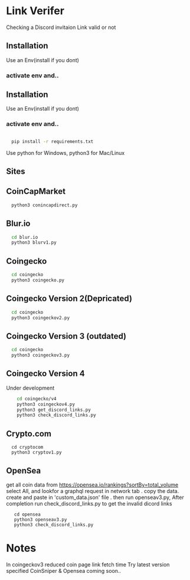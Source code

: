 # Link Verifer

Checking a Discord invitaion Link valid or not

## Installation

Use an Env(install if you dont)

### activate env and..

## Installation

Use an Env(install if you dont)

### activate env and..

```bash

  pip install -r requirements.txt

```

Use python for Windows, python3 for Mac/Linux

## Sites

## CoinCapMarket

```bash
  python3 conincapdirect.py
```

## Blur.io

```bash
  cd blur.io
  python3 blurv1.py
```
## Coingecko

```bash
  cd coingecko
  python3 coingecko.py
```

## Coingecko Version 2(Depricated)

```bash
  cd coingecko
  python3 coingeckov2.py

```

## Coingecko Version 3 (outdated)

```bash
  cd coingecko
  python3 coingeckov3.py

```

## Coingecko Version 4

Under development

```bash
    cd coingecko/v4
    python3 coingeckov4.py
    python3 get_discord_links.py
    python3 check_discord_links.py
```

## Crypto.com

```
  cd cryptocom
  python3 cryptov1.py
```

## OpenSea

get all coin data from https://opensea.io/rankings?sortBy=total_volume
select All, and lookfor a graphql request in network tab . copy the data.
create and paste in 'custom_data.json' file . then run openseav3.py,
After completion run check_discord_links.py to get the invalid dicord links

```
   cd opensea
   python3 openseav3.py
   python3 check_discord_links.py
```

# Notes

In coingeckov3 reduced coin page link fetch time
Try latest version specified
CoinSniper & Opensea coming soon..
